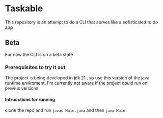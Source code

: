 # Taskable
This repository is an attempt to do a CLI that serves like a sofisticated to do app
## Beta 
For now the CLI is on a beta state
### Prerequisites to try it out
The project is being developed in jdk 21 , so use this version of the java runtime enviroment, I'm currently not aware if the project could run on previus versions.
#### Intrucctions for running
clone the repo and run `javac Main.java` and then `java Main`
